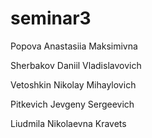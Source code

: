 # seminar3

Popova Anastasiia Maksimivna

Sherbakov Daniil Vladislavovich

Vetoshkin Nikolay Mihaylovich

Pitkevich Jevgeny Sergeevich

Liudmila Nikolaevna Kravets
